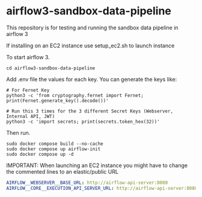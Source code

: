 # airflow3-sandbox-data-pipeline
This repository is for testing and running the sandbox data pipeline in airflow 3

If installing on an EC2 instance use setup_ec2.sh to launch instance

To start airflow 3.

```commandline
cd airflow3-sandbox-data-pipeline
```

Add .env file the values for each key. You can generate the keys like: 

```commandline
# For Fernet Key
python3 -c 'from cryptography.fernet import Fernet; print(Fernet.generate_key().decode())'

# Run this 3 times for the 3 different Secret Keys (Webserver, Internal API, JWT)
python3 -c 'import secrets; print(secrets.token_hex(32))'
```

Then run.

```commandline
sudo docker compose build --no-cache
sudo docker compose up airflow-init
sudo docker compose up -d
```

IMPORTANT: When launching an EC2 instance you might have to change the commented lines to an elastic/public URL

```yaml
AIRFLOW__WEBSERVER__BASE_URL: http://airflow-api-server:8080
AIRFLOW__CORE__EXECUTION_API_SERVER_URL: http://airflow-api-server:8080/execution/
```